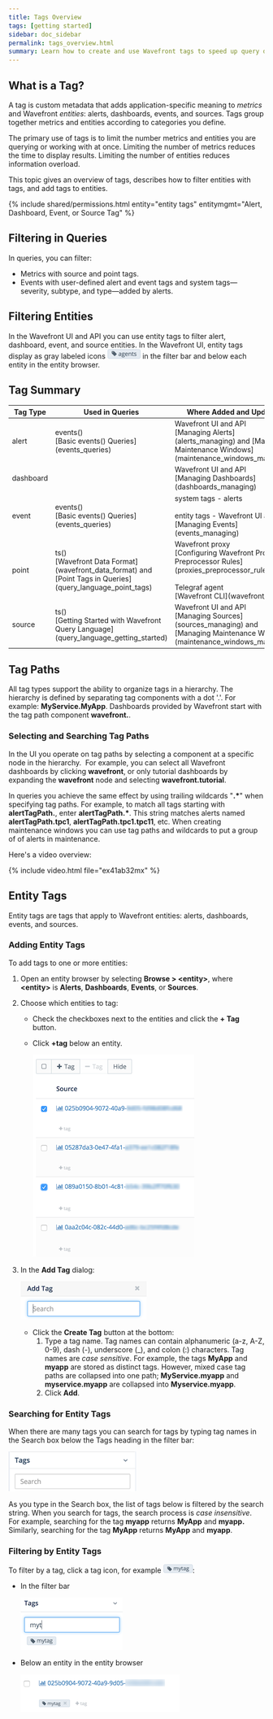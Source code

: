 ```yaml
---
title: Tags Overview
tags: [getting started]
sidebar: doc_sidebar
permalink: tags_overview.html
summary: Learn how to create and use Wavefront tags to speed up query display and work with Wavefront entities.
---
```

## What is a Tag?

A tag is custom metadata that adds application-specific meaning to *metrics* and Wavefront *entities*: alerts, dashboards, events, and sources. Tags group together metrics and entities according to categories you define.

The primary use of tags is to limit the number metrics and entities you are querying or working with at once. Limiting
the number of metrics reduces the time to display results. Limiting the number of entities reduces information overload.

This topic gives an overview of tags, describes how to filter entities with tags, and add tags to entities. 

{% include shared/permissions.html entity="entity tags" entitymgmt="Alert, Dashboard, Event, or Source Tag" %}

## Filtering in Queries

In queries, you can filter:

-   Metrics with source and point tags.
-   Events with user-defined alert and event tags and system tags&mdash;severity, subtype, and type&mdash;added by alerts.

## Filtering Entities

In the Wavefront UI and API you can use entity tags to filter alert, dashboard, event, and source entities. In the Wavefront UI, entity tags display as gray labeled icons ![tag](images/tag.png#inline) in the filter bar and below each entity in the entity browser.

## Tag Summary

<table>
<colgroup>
<col width="20%"/>
<col width="40%"/>
<col width="40%"/>
</colgroup>
<thead>
<tr>
<th>Tag Type</th>
<th>Used in Queries</th>
<th>Where Added and Updated</th>
</tr>
</thead>
<tbody>
<tr>
<td>alert</td>
<td markdown="span">events()<br />
[Basic events() Queries](events_queries)</td>
<td markdown="span">Wavefront UI and API<br />
[Managing Alerts](alerts_managing) and [Managing Maintenance Windows](maintenance_windows_managing)</td>
</tr>
<tr>
<td>dashboard</td>
<td></td>
<td markdown="span">Wavefront UI and API<br />[Managing Dashboards](dashboards_managing)</td>
</tr>
<tr>
<td>event</td>
<td markdown="span">events()<br />[Basic events() Queries](events_queries)</td>
<td markdown="span">system tags - alerts<br /><br />entity tags - Wavefront UI and API<br />[Managing Events](events_managing)</td>
</tr>
<tr>
<td>point</td>
<td markdown="span">ts()<br />[Wavefront Data Format](wavefront_data_format) and [Point Tags in Queries](query_language_point_tags)</td>
<td markdown="span">Wavefront proxy<br />[Configuring Wavefront Proxy Preprocessor Rules](proxies_preprocessor_rules)<br /><br />
Telegraf agent<br />
[Wavefront CLI](wavefront_cli)</td>
</tr>
<tr>
<td>source</td>
<td markdown="span">ts()<br />
[Getting Started with Wavefront Query Language](query_language_getting_started)</td>
<td markdown="span">Wavefront UI and API<br />[Managing Sources](sources_managing) and [Managing Maintenance Windows](maintenance_windows_managing)</td>
</tr>
</tbody>
</table>

## Tag Paths

All tag types support the ability to organize tags in a hierarchy. The hierarchy is defined by separating tag components with a dot '.'. For example: **MyService.MyApp**. Dashboards provided by Wavefront start with the tag path component **wavefront.**.


### Selecting and Searching Tag Paths

In the UI you operate on tag paths by selecting a component at a specific node in the hierarchy.  For example, you can select all Wavefront dashboards by clicking **wavefront**, or only tutorial dashboards by expanding the **wavefront** node and selecting **wavefront.tutorial**.

In queries you achieve the same effect by using trailing wildcards "**.\***" when specifying tag paths. For example, to match all tags starting with **alertTagPath.**, enter **alertTagPath.\***. This string matches alerts named **alertTagPath.tpc1**, **alertTagPath.tpc1.tpc11**, etc. When creating maintenance windows you can use tag paths and wildcards to put a group of of alerts in maintenance.

Here's a video overview: 

{% include video.html file="ex41ab32mx" %}

<a name="entity_tags"></a>

## Entity Tags

Entity tags are tags that apply to Wavefront entities: alerts, dashboards, events, and sources.

### Adding Entity Tags

To add tags to one or more entities:

1.  Open an entity browser by selecting **Browse &gt; &lt;entity&gt;**, where **&lt;entity&gt;** is **Alerts**, **Dashboards**, **Events**, or **Sources**.
2.  Choose which entities to tag:
    -   Check the checkboxes next to the entities and click the **+ Tag** button.
    -   Click **+tag** below an entity.

        ![](images/source_tags.png)

3.  In the **Add Tag** dialog:

    ![](images/add_tag.png)

    -   Click the **Create Tag** button at the bottom:
        1.  Type a tag name. Tag names can contain alphanumeric (a-z, A-Z, 0-9), dash (-), underscore (\_), and colon (:) characters. Tag names are *case sensitive*. For example, the tags **MyApp** and **myapp** are stored as distinct tags. However, mixed case tag paths are collapsed into one path; **MyService.myapp** and **myservice.myapp** are collapsed into **Myservice.myapp**.
        2.  Click **Add**.

### Searching for Entity Tags

When there are many tags you can search for tags by typing tag names in the Search box below the Tags heading in the filter bar:

![](images/search_tags.png)

As you type in the Search box, the list of tags below is filtered by the search string. When you search for tags, the search process is *case insensitive*. For example, searching for the tag **myapp** returns **MyApp** and **myapp.** Similarly, searching for the tag **MyApp** returns **MyApp** and **myapp**.

### Filtering by Entity Tags

To filter by a tag, click a tag icon, for example ![mytag icon](images/mytag_icon.png#inline):

-   In the filter bar

    ![mytag2](images/mytag2.png)

-   Below an entity in the entity browser

    ![mytag](images/mytag.png)
    
